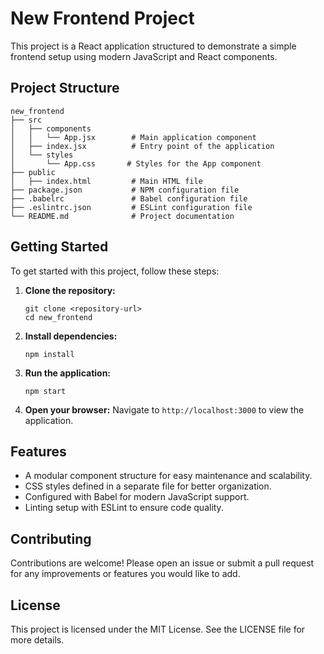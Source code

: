 # New Frontend Project

This project is a React application structured to demonstrate a simple frontend setup using modern JavaScript and React components.

## Project Structure

```
new_frontend
├── src
│   ├── components
│   │   └── App.jsx        # Main application component
│   ├── index.jsx          # Entry point of the application
│   └── styles
│       └── App.css       # Styles for the App component
├── public
│   ├── index.html         # Main HTML file
├── package.json           # NPM configuration file
├── .babelrc               # Babel configuration file
├── .eslintrc.json         # ESLint configuration file
└── README.md              # Project documentation
```

## Getting Started

To get started with this project, follow these steps:

1. **Clone the repository:**
   ```
   git clone <repository-url>
   cd new_frontend
   ```

2. **Install dependencies:**
   ```
   npm install
   ```

3. **Run the application:**
   ```
   npm start
   ```

4. **Open your browser:**
   Navigate to `http://localhost:3000` to view the application.

## Features

- A modular component structure for easy maintenance and scalability.
- CSS styles defined in a separate file for better organization.
- Configured with Babel for modern JavaScript support.
- Linting setup with ESLint to ensure code quality.

## Contributing

Contributions are welcome! Please open an issue or submit a pull request for any improvements or features you would like to add.

## License

This project is licensed under the MIT License. See the LICENSE file for more details.